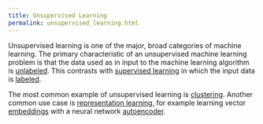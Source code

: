 ```yaml
---
title: Unsupervised Learning
permalink: unsupervised_learning.html
---
```


Unsupervised learning is one of the major, broad categories of machine learning. The primary characteristic of an unsupervised machine learning problem is that the data used as in input to the machine learning algorithm is 
[unlabeled](/blog/notes/unlabeled_data). This contrasts with [supervised learning](/blog/notes/supervised_learning) in which the input data is [labeled](/blog/notes/labeled_data).

The most common example of unsupervised learning is [clustering](clustering.html). Another common use case is [representation learning](representation_learning), for example learning vector [embeddings](/embeddings) with a neural network [autoencoder](autoencoder).

